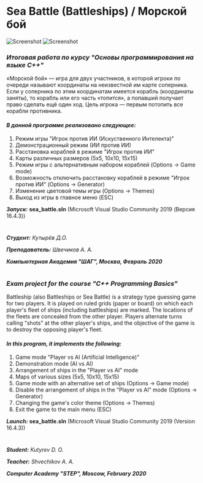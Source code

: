 # Sea Battle (Battleships) / Морской бой

![Screenshot](screenshots/menu.png)
![Screenshot](screenshots/sea_battle.png)

### *Итоговая работа по курсу "Основы программирования на языке С++"*

«Морской бой» — игра для двух участников, в которой игроки по очереди называют координаты на неизвестной им карте соперника. Если у соперника по этим координатам имеется корабль (координаты заняты), то корабль или его часть «топится», а попавший получает право сделать ещё один ход. Цель игрока — первым потопить все корабли противника.

#### *В данной программе реализовано следующее:*
1) Режим игры "Игрок против ИИ (Искуственного Интелекта)"
2) Демонстрационный режим (ИИ против  ИИ)
3) Расстановка кораблей в режиме "Игрок против ИИ"
4) Карты различных размеров (5х5, 10х10, 15х15)
5) Режим игры с альтернативным набором кораблей (Options -> Game mode)
6) Возможность отключить расстановку кораблей в режиме "Игрок против ИИ" (Options -> Generator)
7) Изменение цветовой темы игры (Options -> Themes)
8) Выход из игры в главное меню (ESC)

***Запуск:***
**sea_battle.sln** (Microsoft Visual Studio Community 2019 (Версия 16.4.3))

#
 ***Студент:***	      	*Кутырёв Д.О.*
 
 ***Преподаватель:***		*Швечиков А. А.*

***Компьютерная Академия "ШАГ", Москва, Февраль 2020***

#
#

### *Exam project for the course "C++ Programming Basics"*

Battleship (also Battleships or Sea Battle) is a strategy type guessing game for two players. It is played on ruled grids (paper or board) on which each player's fleet of ships (including battleships) are marked. The locations of the fleets are concealed from the other player. Players alternate turns calling "shots" at the other player's ships, and the objective of the game is to destroy the opposing player's fleet.

#### *In this program, it implements the following:*
1) Game mode "Player vs AI (Artificial Intelligence)"
2) Demonstration mode (AI vs AI)
3) Arrangement of ships in the "Player vs AI" mode
4) Maps of various sizes (5x5, 10x10, 15x15)
5) Game mode with an alternative set of ships (Options -> Game mode)
6) Disable the arrangement of ships in the "Player vs AI" mode (Options -> Generator)
7) Changing the game's color theme (Options -> Themes)
8) Exit the game to the main menu (ESC)

***Launch:***
**sea_battle.sln** (Microsoft Visual Studio Community 2019 (Version 16.4.3))

#
***Student:*** *Kutyrev D. O.*

***Teacher:*** *Shvechikov A. A.*

***Computer Academy "STEP", Moscow, February 2020***
